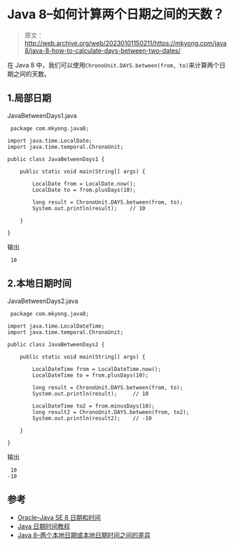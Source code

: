 # Java 8–如何计算两个日期之间的天数？

> 原文：<http://web.archive.org/web/20230101150211/https://mkyong.com/java8/java-8-how-to-calculate-days-between-two-dates/>

在 Java 8 中，我们可以使用`ChronoUnit.DAYS.between(from, to)`来计算两个日期之间的天数。

## 1.局部日期

JavaBetweenDays1.java

```
 package com.mkyong.java8;

import java.time.LocalDate;
import java.time.temporal.ChronoUnit;

public class JavaBetweenDays1 {

    public static void main(String[] args) {

        LocalDate from = LocalDate.now();
        LocalDate to = from.plusDays(10);

        long result = ChronoUnit.DAYS.between(from, to);
        System.out.println(result);    // 10

    }

} 
```

输出

```
 10 
```

## 2.本地日期时间

JavaBetweenDays2.java

```
 package com.mkyong.java8;

import java.time.LocalDateTime;
import java.time.temporal.ChronoUnit;

public class JavaBetweenDays2 {

    public static void main(String[] args) {

        LocalDateTime from = LocalDateTime.now();
        LocalDateTime to = from.plusDays(10);

        long result = ChronoUnit.DAYS.between(from, to);
        System.out.println(result);     // 10

        LocalDateTime to2 = from.minusDays(10);
        long result2 = ChronoUnit.DAYS.between(from, to2);
        System.out.println(result2);    // -10

    }

} 
```

输出

```
 10
-10 
```

## 参考

*   [Oracle–Java SE 8 日期和时间](http://web.archive.org/web/20221207074331/https://www.oracle.com/technical-resources/articles/java/jf14-date-time.html)
*   [Java 日期时间教程](/web/20221207074331/https://mkyong.com/tutorials/java-date-time-tutorials/)
*   [Java 8–两个本地日期或本地日期时间之间的差异](/web/20221207074331/https://mkyong.com/java8/java-8-difference-between-two-localdate-or-localdatetime/)

<input type="hidden" id="mkyong-current-postId" value="15410">